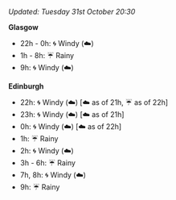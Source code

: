 *Updated: Tuesday 31st October 20:30*

**Glasgow**

* 22h - 0h: :cyclone: Windy (:cloud:)
* 1h - 8h: :umbrella: Rainy
* 9h: :cyclone: Windy (:cloud:)

**Edinburgh**

* 22h: :cyclone: Windy (:cloud:) [:cloud: as of 21h, :umbrella: as of 22h]
* 23h: :cyclone: Windy (:cloud:) [:cloud: as of 21h]
* 0h: :cyclone: Windy (:cloud:) [:cloud: as of 22h]
* 1h: :umbrella: Rainy
* 2h: :cyclone: Windy (:cloud:)
* 3h - 6h: :umbrella: Rainy
* 7h, 8h: :cyclone: Windy (:cloud:)
* 9h: :umbrella: Rainy
